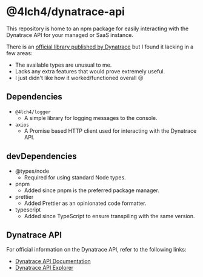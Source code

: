 # @4lch4/dynatrace-api

This repository is home to an npm package for easily interacting with the Dynatrace API for your managed or SaaS instance.

There is an [official library published by Dynatrace][0] but I found it lacking in a few areas:

- The available types are unusual to me.
- Lacks any extra features that would prove extremely useful.
- I just didn't like how it worked/functioned overall 😐

## Dependencies

- `@4lch4/logger`
  - A simple library for logging messages to the console.
- `axios`
  - A Promise based HTTP client used for interacting with the Dynatrace API.

## devDependencies

- @types/node
  - Required for using standard Node types.
- pnpm
  - Added since pnpm is the preferred package manager.
- prettier
  - Added Prettier as an opinionated code formatter.
- typescript
  - Added since TypeScript to ensure transpiling with the same version.

## Dynatrace API

For official information on the Dynatrace API, refer to the following links:

- [Dynatrace API Documentation][1]
- [Dynatrace API Explorer][2]

[0]: https://www.npmjs.com/package/@dynatrace/api-client
[1]: https://www.dynatrace.com/support/help/dynatrace-api
[2]: https://dynatrace.jbhunt.com/e/d8f5d54d-91be-4ee7-acf2-25fa3eb248c3/rest-api-doc/index.jsp
